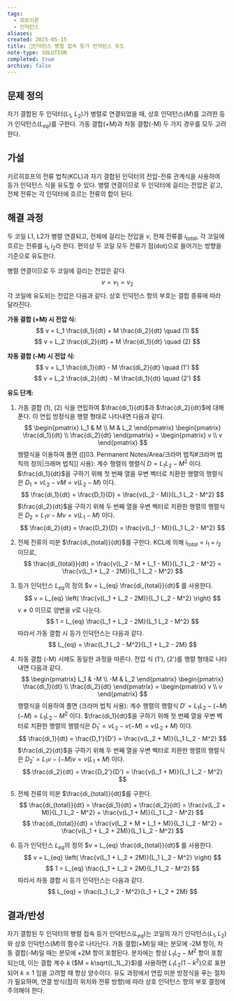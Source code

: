 ```yaml
---
tags:
  - 회로이론
  - 인덕턴스
aliases: 
created: 2025-05-15
title: 🔬인덕턴스 병렬 접속 등가 인덕턴스 유도
note-type: SOLUTION
completed: true
archive: false
---
```


## 문제 정의

자기 결합된 두 인덕터($L_1$, $L_2$)가 병렬로 연결되었을 때, 상호 인덕턴스($M$)를 고려한 등가 인덕턴스($L_{eq}$)를 구한다. 가동 결합(+M)과 차동 결합(-M) 두 가지 경우를 모두 고려한다.

## 가설

키르히호프의 전류 법칙(KCL)과 자기 결합된 인덕터의 전압-전류 관계식을 사용하여 등가 인덕턴스 식을 유도할 수 있다. 병렬 연결이므로 두 인덕터에 걸리는 전압은 같고, 전체 전류는 각 인덕터에 흐르는 전류의 합이 된다.

## 해결 과정

두 코일 L1, L2가 병렬 연결되고, 전체에 걸리는 전압을 $v$, 전체 전류를 $i_{total}$, 각 코일에 흐르는 전류를 $i_1, i_2$라 한다. 편의상 두 코일 모두 전류가 점(dot)으로 들어가는 방향을 기준으로 유도한다.

병렬 연결이므로 두 코일에 걸리는 전압은 같다.
$$
v = v_1 = v_2
$$
각 코일에 유도되는 전압은 다음과 같다. 상호 인덕턴스 항의 부호는 결합 종류에 따라 달라진다.

**가동 결합 (+M) 시 전압 식:**
$$
v = L_1 \frac{di_1}{dt} + M \frac{di_2}{dt} \quad (1)
$$
$$
v = L_2 \frac{di_2}{dt} + M \frac{di_1}{dt} \quad (2)
$$

**차동 결합 (-M) 시 전압 식:**
$$
v = L_1 \frac{di_1}{dt} - M \frac{di_2}{dt} \quad (1')
$$
$$
v = L_2 \frac{di_2}{dt} - M \frac{di_1}{dt} \quad (2')
$$

**유도 단계:**

1.  가동 결합 (1), (2) 식을 연립하여 $\frac{di_1}{dt}$과 $\frac{di_2}{dt}$에 대해 푼다. 이 연립 방정식을 행렬 형태로 나타내면 다음과 같다.
    $$
    \begin{pmatrix} L_1 & M \\ M & L_2 \end{pmatrix} \begin{pmatrix} \frac{di_1}{dt} \\ \frac{di_2}{dt} \end{pmatrix} = \begin{pmatrix} v \\ v \end{pmatrix}
    $$
    행렬식을 이용하여 풀면 ([[03. Permanent Notes/Area/크라머 법칙#크라머 법칙의 정의|크래머 법칙]] 사용):
    계수 행렬의 행렬식 $D = L_1 L_2 - M^2$ 이다.
    $\frac{di_1}{dt}$을 구하기 위해 첫 번째 열을 우변 벡터로 치환한 행렬의 행렬식은 $D_1 = v L_2 - v M = v(L_2 - M)$ 이다.
    $$
    \frac{di_1}{dt} = \frac{D_1}{D} = \frac{v(L_2 - M)}{L_1 L_2 - M^2}
    $$
    $\frac{di_2}{dt}$을 구하기 위해 두 번째 열을 우변 벡터로 치환한 행렬의 행렬식은 $D_2 = L_1 v - M v = v(L_1 - M)$ 이다.
    $$
    \frac{di_2}{dt} = \frac{D_2}{D} = \frac{v(L_1 - M)}{L_1 L_2 - M^2}
    $$

2.  전체 전류의 미분 $\frac{di_{total}}{dt}$를 구한다. KCL에 의해 $i_{total} = i_1 + i_2$ 이므로,
    $$
$$
    $$
    \frac{di_{total}}{dt} = \frac{v(L_2 - M + L_1 - M)}{L_1 L_2 - M^2} = \frac{v(L_1 + L_2 - 2M)}{L_1 L_2 - M^2}
    $$

3.  등가 인덕턴스 $L_{eq}$의 정의 $v = L_{eq} \frac{di_{total}}{dt}$ 를 사용한다.
    $$
    v = L_{eq} \left( \frac{v(L_1 + L_2 - 2M)}{L_1 L_2 - M^2} \right)
    $$
    $v \neq 0$ 이므로 양변을 $v$로 나눈다.
    $$
    1 = L_{eq} \frac{L_1 + L_2 - 2M}{L_1 L_2 - M^2}
    $$
    따라서 가동 결합 시 등가 인덕턴스는 다음과 같다.
    $$
    L_{eq} = \frac{L_1 L_2 - M^2}{L_1 + L_2 - 2M}
    $$

4.  차동 결합 (-M) 시에도 동일한 과정을 따른다. 전압 식 (1'), (2')를 행렬 형태로 나타내면 다음과 같다.
    $$
    \begin{pmatrix} L_1 & -M \\ -M & L_2 \end{pmatrix} \begin{pmatrix} \frac{di_1}{dt} \\ \frac{di_2}{dt} \end{pmatrix} = \begin{pmatrix} v \\ v \end{pmatrix}
    $$
    행렬식을 이용하여 풀면 (크라머 법칙 사용):
    계수 행렬의 행렬식 $D' = L_1 L_2 - (-M)(-M) = L_1 L_2 - M^2$ 이다.
    $\frac{di_1}{dt}$을 구하기 위해 첫 번째 열을 우변 벡터로 치환한 행렬의 행렬식은 $D_1' = v L_2 - v (-M) = v(L_2 + M)$ 이다.
    $$
    \frac{di_1}{dt} = \frac{D_1'}{D'} = \frac{v(L_2 + M)}{L_1 L_2 - M^2}
    $$
    $\frac{di_2}{dt}$을 구하기 위해 두 번째 열을 우변 벡터로 치환한 행렬의 행렬식은 $D_2' = L_1 v - (-M) v = v(L_1 + M)$ 이다.
    $$
    \frac{di_2}{dt} = \frac{D_2'}{D'} = \frac{v(L_1 + M)}{L_1 L_2 - M^2}
    $$

5.  전체 전류의 미분 $\frac{di_{total}}{dt}$를 구한다.
    $$
    \frac{di_{total}}{dt} = \frac{di_1}{dt} + \frac{di_2}{dt} = \frac{v(L_2 + M)}{L_1 L_2 - M^2} + \frac{v(L_1 + M)}{L_1 L_2 - M^2}
    $$
    $$
    \frac{di_{total}}{dt} = \frac{v(L_2 + M + L_1 + M)}{L_1 L_2 - M^2} = \frac{v(L_1 + L_2 + 2M)}{L_1 L_2 - M^2}
    $$

6.  등가 인덕턴스 $L_{eq}$의 정의 $v = L_{eq} \frac{di_{total}}{dt}$ 를 사용한다.
    $$
    v = L_{eq} \left( \frac{v(L_1 + L_2 + 2M)}{L_1 L_2 - M^2} \right)
    $$
    $$
    1 = L_{eq} \frac{L_1 + L_2 + 2M}{L_1 L_2 - M^2}
    $$
    따라서 차동 결합 시 등가 인덕턴스는 다음과 같다.
    $$
    L_{eq} = \frac{L_1 L_2 - M^2}{L_1 + L_2 + 2M}
    $$

## 결과/반성

자기 결합된 두 인덕터의 병렬 접속 등가 인덕턴스($L_{eq}$)는 코일의 자기 인덕턴스($L_1, L_2$)와 상호 인덕턴스($M$)의 함수로 나타난다. 가동 결합(+M)일 때는 분모에 -2M 항이, 차동 결합(-M)일 때는 분모에 +2M 항이 포함된다. 분자에는 항상 $L_1L_2 - M^2$ 항이 포함되는데, 이는 결합 계수 $k$ ($M = k\sqrt{L_1L_2}$)를 사용하면 $L_1L_2(1-k^2)$으로 표현되어 $k \le 1$ 임을 고려할 때 항상 양수이다. 유도 과정에서 연립 미분 방정식을 푸는 절차가 필요하며, 연결 방식(점의 위치와 전류 방향)에 따라 상호 인덕턴스 항의 부호 결정에 주의해야 한다.